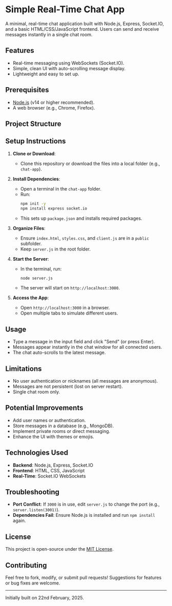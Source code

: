 # Simple Real-Time Chat App

A minimal, real-time chat application built with Node.js, Express, Socket.IO, and a basic HTML/CSS/JavaScript frontend. Users can send and receive messages instantly in a single chat room.

## Features
- Real-time messaging using WebSockets (Socket.IO).
- Simple, clean UI with auto-scrolling message display.
- Lightweight and easy to set up.

## Prerequisites
- [Node.js](https://nodejs.org/) (v14 or higher recommended).
- A web browser (e.g., Chrome, Firefox).

## Project Structure



## Setup Instructions
1. **Clone or Download**:
   - Clone this repository or download the files into a local folder (e.g., `chat-app`).

2. **Install Dependencies**:
   - Open a terminal in the `chat-app` folder.
   - Run:
     ```bash
     npm init -y
     npm install express socket.io
     ```
   - This sets up `package.json` and installs required packages.

3. **Organize Files**:
   - Ensure `index.html`, `styles.css`, and `client.js` are in a `public` subfolder.
   - Keep `server.js` in the root folder.

4. **Start the Server**:
   - In the terminal, run:
     ```bash
     node server.js
     ```
   - The server will start on `http://localhost:3000`.

5. **Access the App**:
   - Open `http://localhost:3000` in a browser.
   - Open multiple tabs to simulate different users.

## Usage
- Type a message in the input field and click "Send" (or press Enter).
- Messages appear instantly in the chat window for all connected users.
- The chat auto-scrolls to the latest message.

## Limitations
- No user authentication or nicknames (all messages are anonymous).
- Messages are not persistent (lost on server restart).
- Single chat room only.

## Potential Improvements
- Add user names or authentication.
- Store messages in a database (e.g., MongoDB).
- Implement private rooms or direct messaging.
- Enhance the UI with themes or emojis.

## Technologies Used
- **Backend**: Node.js, Express, Socket.IO
- **Frontend**: HTML, CSS, JavaScript
- **Real-Time**: Socket.IO WebSockets

## Troubleshooting
- **Port Conflict**: If `3000` is in use, edit `server.js` to change the port (e.g., `server.listen(3001)`).
- **Dependencies Fail**: Ensure Node.js is installed and run `npm install` again.

## License
This project is open-source under the [MIT License](https://opensource.org/licenses/MIT).

## Contributing
Feel free to fork, modify, or submit pull requests! Suggestions for features or bug fixes are welcome.

---
Initially built on 22nd February, 2025.

